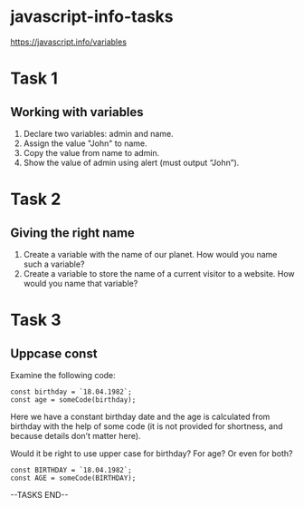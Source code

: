 # javascript-info-tasks

https://javascript.info/variables

# Task 1
## Working with variables
1. Declare two variables: admin and name.
2. Assign the value "John" to name.
3. Copy the value from name to admin.
4. Show the value of admin using alert (must output “John”).

# Task 2
## Giving the right name
1. Create a variable with the name of our planet. How would you name such a variable?
2. Create a variable to store the name of a current visitor to a website. How would you name that variable?

# Task 3
## Uppcase const
Examine the following code:

```
const birthday = `18.04.1982`;
const age = someCode(birthday);
```

Here we have a constant birthday date and the age is calculated from birthday with the help of some code (it is not provided for shortness, and because details don’t matter here).

Would it be right to use upper case for birthday? For age? Or even for both?

```
const BIRTHDAY = `18.04.1982`;
const AGE = someCode(BIRTHDAY);
```

--TASKS END--





